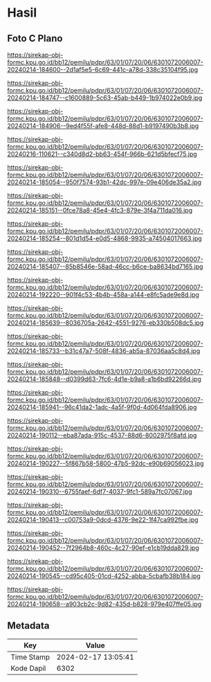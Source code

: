 # Hasil

## Foto C Plano

https://sirekap-obj-formc.kpu.go.id/bb12/pemilu/pdpr/63/01/07/20/06/6301072006007-20240214-184600--2d1af5e5-6c69-441c-a78d-338c35104f95.jpg

https://sirekap-obj-formc.kpu.go.id/bb12/pemilu/pdpr/63/01/07/20/06/6301072006007-20240214-184747--c1600889-5c63-45ab-b449-1b974022e0b9.jpg

https://sirekap-obj-formc.kpu.go.id/bb12/pemilu/pdpr/63/01/07/20/06/6301072006007-20240214-184906--9ed4f55f-afe8-448d-88d1-b9197490b3b8.jpg

https://sirekap-obj-formc.kpu.go.id/bb12/pemilu/pdpr/63/01/07/20/06/6301072006007-20240216-110621--c340d8d2-bb63-454f-966b-621d5bfecf75.jpg

https://sirekap-obj-formc.kpu.go.id/bb12/pemilu/pdpr/63/01/07/20/06/6301072006007-20240214-185054--950f7574-93b1-42dc-997e-09e406de35a2.jpg

https://sirekap-obj-formc.kpu.go.id/bb12/pemilu/pdpr/63/01/07/20/06/6301072006007-20240214-185151--0fce78a8-45e4-4fc3-879e-3f4a711da016.jpg

https://sirekap-obj-formc.kpu.go.id/bb12/pemilu/pdpr/63/01/07/20/06/6301072006007-20240214-185254--801d1d54-e0d5-4868-9935-a74504017663.jpg

https://sirekap-obj-formc.kpu.go.id/bb12/pemilu/pdpr/63/01/07/20/06/6301072006007-20240214-185407--85b8546e-58ad-46cc-b6ce-ba8634bd7165.jpg

https://sirekap-obj-formc.kpu.go.id/bb12/pemilu/pdpr/63/01/07/20/06/6301072006007-20240214-192220--901f4c53-4b4b-458a-a144-e8fc5ade9e8d.jpg

https://sirekap-obj-formc.kpu.go.id/bb12/pemilu/pdpr/63/01/07/20/06/6301072006007-20240214-185639--8036705a-2642-4551-9276-eb330b508dc5.jpg

https://sirekap-obj-formc.kpu.go.id/bb12/pemilu/pdpr/63/01/07/20/06/6301072006007-20240214-185733--b31c47a7-508f-4836-ab5a-87036aa5c8d4.jpg

https://sirekap-obj-formc.kpu.go.id/bb12/pemilu/pdpr/63/01/07/20/06/6301072006007-20240214-185848--d0399d63-7fc6-4d1e-b9a8-a1b6bd92266d.jpg

https://sirekap-obj-formc.kpu.go.id/bb12/pemilu/pdpr/63/01/07/20/06/6301072006007-20240214-185941--96c41da2-1adc-4a5f-9f0d-4d064fda8906.jpg

https://sirekap-obj-formc.kpu.go.id/bb12/pemilu/pdpr/63/01/07/20/06/6301072006007-20240214-190112--eba87ada-915c-4537-88d6-8002975f8afd.jpg

https://sirekap-obj-formc.kpu.go.id/bb12/pemilu/pdpr/63/01/07/20/06/6301072006007-20240214-190227--5f867b58-5800-47b5-92dc-e90b69056023.jpg

https://sirekap-obj-formc.kpu.go.id/bb12/pemilu/pdpr/63/01/07/20/06/6301072006007-20240214-190310--6755faef-6df7-4037-9fc1-589a7fc07067.jpg

https://sirekap-obj-formc.kpu.go.id/bb12/pemilu/pdpr/63/01/07/20/06/6301072006007-20240214-190413--c00753a9-0dcd-4376-9e22-1f47ca992fbe.jpg

https://sirekap-obj-formc.kpu.go.id/bb12/pemilu/pdpr/63/01/07/20/06/6301072006007-20240214-190452--7f2964b8-460c-4c27-90ef-e1cb19dda829.jpg

https://sirekap-obj-formc.kpu.go.id/bb12/pemilu/pdpr/63/01/07/20/06/6301072006007-20240214-190545--cd95c405-01cd-4252-abba-5cbafb38b184.jpg

https://sirekap-obj-formc.kpu.go.id/bb12/pemilu/pdpr/63/01/07/20/06/6301072006007-20240214-190658--a903cb2c-9d82-435d-b828-979e407ffe05.jpg


## Metadata

| Key        | Value               |
| ---------- | ------------------- |
| Time Stamp | 2024-02-17 13:05:41 |
| Kode Dapil | 6302                |



